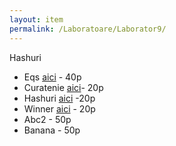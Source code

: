 ```yaml
---
layout: item
permalink: /Laboratoare/Laborator9/
---
```

Hashuri


- Eqs [aici](http://www.infoarena.ro/problema/eqs#comentarii) - 40p
- Curatenie [aici](http://www.infoarena.ro/problema/curatenie)- 20p 
- Hashuri [aici](http://www.infoarena.ro/problema/hashuri) -20p
- Winner [aici](http://codeforces.com/problemset/problem/2/A) - 20p
- Abc2 - 50p
- Banana - 50p
